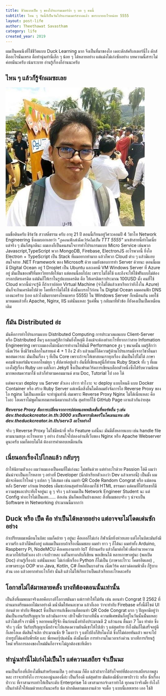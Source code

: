 ```yaml
---
title: ชีวิตแบบเป็ด ๆ ของโปรแกรมเมอร์บ้า ๆ บอ ๆ คนนี้
subtitle: ไหน ๆ วันนี้ก็เป็นวันโปรแกรมเมอร์สากลแล้ว ขอระบายอะไรหน่อย 5555
layout: post-life
author: Theethawat Savastham
category: life
created_year: 2019
---
```


ผมเป็นคนนึงที่ใช้ชีวิตแบบ Duck Learning มาก จึงเป็นที่มาของไอ เดอะดักส์ครีเอเตอร์นี่ไง ดักส์คืออะไรนั่นเหรอ คือทำนุ่นทำนี่เล็ก ๆ น้อย ๆ ได้หลายอย่าง แต่แม่งไม่เก่งซักอย่าง บทความนี้สาระไม่ค่อยมีนะครับ เน้นระบาย อ่านรู้เรื่องก็อ่านนะครับ

## ไหน ๆ แล้วก็รู้จักผมซะเลย

![รูปผมเองแหละ](/assets/profile/tin.jpg)

ผมชื่อตินครับ ธีร์ธวัช สวาสดิ์ธรรม ครับ อายุ 21 ปี ตอนนี้เรียนอยู่วิศวะคอมปี 4 วิชาโท Network Engineering ซึ่งผมบอกเลยว่า <i>"กูคอนฟิกส์เน็ตเวิร์คไม่เป็น TTT 5555"</i> มาเข้าสายนี้ทำไมเนี่ย แต่จริง ๆ มันก็สนุกดีนะ ผมเองก็เป็นคนสนใจการทำโปรแกรมแบบ Micro Service เช่นพวก Javascript,TypeScript พวก MongoDB, Firebase, ElectronJS อะไรพวกนี้ ยิ่งไอ Electron + TypeScript เป็น Stack ที่ผมอยากทำมาก
แล้วก็พวก Cloud ต่าง ๆ แล้วมีแอบสนใจสาย .NET Framework ของ Microsoft ด้วย ผมยังชอบการทำ Server ด้วยนะ ตอนนี้ผมมี Digital Ocean อยู่ 1 Droplet เป็น Ubuntu และเคยมี VM Windows Server ที่ Azure อยู่ มันเป็นของฟรีที่มหาวิทยาลัยให้มา แต่ตอนนี้ลบไปละ เพราะไม่ได้ใช้ และถึงจะให้ใช้ฟรีแบบไม่ต้องกรอกบัตรเครดิต แต่มันก็ให้เราในรูปแบบเครดิต คือ ให้เครดิตเราประมาณ 100USD มั้ง คนที่ใช้ Cloud พวกนี้น่าจะรู้ดี ก็ถ้าเราปล่อย Virtual Machine (จำไม่ได้แล้วเขาเรียกว่ายังไงใน Azure) มันก็จะกินเครดิตไปด้วย โดยที่เราไม่ได้ใช้ ดังนั้นเบรกไว้ก่อน ใน Digital Ocean ผมคอนฟิก DNS เองนะคร้าบ (เออ แล้วไงมันยากตรงไหนเหรอ 5555) ใน Windows Server ก็เหมือนกัน เคยใช้มาหมดแล้วทั้ง Apache, Nginx, IIS แต่นั่นแหละ รู้แค่พื้น ๆ กลับมาที่หัวข้อ ก็ยังคงเป็นเป็ดเหมือนเดิม

## ก็มัน Distributed อ่ะ

มันคือการทำโปรแกรมแบบ Distributed Computing การประมวลผลแบบ Client-Server หรือ Distributed อื่นๆ และผมรู้สึกว่ามันยิ่งใหญ่ดี ถึงแม้จะต้องทำอะไรที่ยากกว่าสาย Infomation Engineering เพราะผมเองไม่ถนัดการทำงานให้มันมี Performance สูง ๆ ขนาดนั้น ผมรู้สึกว่าเน็ตเวิร์ค ซึ่งมีวิชาเลือกในสายแค่ 4 + 1 ถึง 2 ตัว แล้วผมก็ได้ความรู้ด้านโปรแกรมมิ่งจากวิชาอื่นมาพอสมควรละ มันเป็นเรื่อง ๆ ที่เป็น Core เพราะถ้าจะให้เขาสอนเราทุกเรื่อง มันเป็นไปไม่ได้ ภาษาคอมพิวเตอร์มันจะออกใหม่ทุก ๆ สัปดาห์อยู่แล้ว อันนี้ที่เขียนอยู่นี่ก็ทำบน Ruby Stack ทั้ง ๆ ที่ผมเองไม่รู้เรื่อง Ruby เลย แต่ก็เอา Jekyll ซึ่งเป็นเฟรมเวิร์คการเขียนบล็อกตัวหนึ่งซึ่งได้รับความนิยมมากพอสมควรมาใช้ แล้วก็ทำตามคอมมานด์ ตาม Doc, Tutorial ไป เออ ได้

แต่พอจะมา deploy บน Server ตัวเอง เอ้าาา ทำไงวะ จะ deploy แบบไหนดี แบบ Docker Container หรือ สร้าง Ruby Server แต่เหนือสิ่งอื่นใดคือผมยังจัดการไอ Reverse Proxy ของไอ nginx ไม่เป็นเลยเนี่ย จะทำนู่นทำนี่ ล่มเพราะ Reverse Proxy Nginx ไม่ได้เนี่ยแหละ คือไงอะ โอเคเราไม่พูดในเทอมเทคนิคมากแล้วกัน สุดท้ายก็ใช้ GitHub Page เอาแล้วกันง่ายสุด

<b><i>Reverse Proxy คือการเปลี่ยนจากการปล่อยแอพพลิเคชั่นที่พอร์ตอื่น ๆ เช่น dev.theduckcreator.in.th:3000 มาเป็นพารามิเตอร์ในโดเมนแทน เช่น dev.theduckcreator.in.th/serv3 อะไรอย่างงี้</i></b>

จริง ๆ Reverse Proxy ไม่ใช่มีหน้าที่ หรือ Feature แค่นี้นะ มันมีตั้งหลายแบบ เช่น handle file ตามนามสกุล อะไรหลาย ๆ อย่าง ถ้าสนใจไปลองอ่านที่เว็บของ Nginx หรือ Apache Webserver ดูนะครับ ผมก็ตอบไม่ได้ ต้องการคำตอบเหมือนกัน

## เนี่ยนอกเรื่องไปไกลแล้ว กลับๆๆ

ถ้าให้นิยามตัวเอง ผมว่าผมเองเป็นคนที่ไม่เก่งนะ ไม่ขยันด้วย แต่ทำอะไรด้วย Passion ได้ดี ผมว่ามันน่าจะเป็นอะไรหลาย ๆ อย่างที่ Developer (นี่กล้าเรียกตัวเองว่า Dev แล้วเหรอนี่) เป็นมั้ง ผมมักจะคิดอะไรใหม่ ๆ แปลก ๆ ได้เสมอ เช่น ผมทำ QR Code Random Congrat หรือ แม้ตอนหลัง Server เก่าผม Inodes เต็มซะก่อนสุดท้ายก็ต้องมาใช้ HTML ธรรมดา แต่คนที่ได้รับเขาก็มีความสุขและประทับใจอยู่นะ ดู ๆ จริง ๆ แล้วผมเป็น Network Engineer Student นะ แต่ Config ห่าอะไรไม่เป็นเลย...... ล้อเล่น มันก็พอเป็นบ้างแหละ สิ่งที่ผมชอบจริง ๆ น่าจะเป็น Software in Networking ประมาณนี้มากกว่า

## Duck หรือ เป็ด คือ ทำเป็นได้หลายอย่าง แต่อาจจะไม่โดดเด่นซักอย่าง

ถ้าเปรียบผมเหมือนโนบิตะ ผมก็คล้าย ๆ อยู่นะ คือเออก็ไม่เก่ง กีฬาเนี่ยยิ่งห่วยเลย แต่ไอโนบิตะมันยังมีความรัก แล้วก็มีพลังอยู่ แต่ผมเป็นแบบถ้าเรื่องนี้ผมชอบ ผมทำ ยาว ๆ ก็ได้นะ ผมทำทั้ง Arduino, Raspberry Pi, NodeMCU คือเคยเอามาทำ IoT ที่บ้านครับ แล้วก็มาต่อไฟ เพื่ออำนวยความสะดวกให้กับตัวเอง เอ้า เจ๋งป่าวหละ แต่ในทางกลับก็เขียน พอเขียนได้ หลายภาษาอยู่นะ (พอเปิด Doc) อ่านรู้เรื่องอ่ะ แต่นั่นแหละ ไม่เก่งซักเรื่อง Python ก็ไม่เป็น (ภาษาอะไรวะ โคตรฮิตเลย) , ภาษาตระกูล OOP พวก Java, Kotlin, C# ก็พอเป็นบางส่วน เน็ตเวิร์ค คลาวด์คอมพิวติ้ง ก็รู้บางส่วน เออ แล้วอยากทำอะไรก็ทำ นั่นสิ แล้วไม่ให้เรียกว่าเป็ดแล้วเรียกอะไรหละครับ

## โอกาสไม่ได้มาหลายคลั้ง บางทีต้องตอนนั้นเท่านั้น

เป็นสิ่งที่ผมพบมาจริงเลยคีอบางทีโอกาสมันมา แต่เราทำให้ไม่ทัน เช่น ตอนทำ Congrat ปี 2562 ที่ผ่านมาเตรียมดอกไม้มาอย่างดี มน้ำดืมให้คนละขวด แล้วก็เออ ว่าจะทำกับ Firebase ครั้งนี้ดีไซด์ UI ก่อนด้วย ทำกับ React ซึ่งเป็นการแก้เข็ดงานที่ตอนทำ QR Code Congrat แรก ๆ ปัญหามีอยู่ว่า มันเป็นงานรับปริญญาเว้ย แล้วมันอาจจะ เข้าใจมั้ยว่าบางทีนั้น ความพิเศษมันก็อยู๋ในวันนั้นนั่่นแหละ แล้วไม่เสร็จ เรามีพี่ ๆ หลายคนที่รู้จัก คืนก่อนนั่งทำถึงประมาณตี 2 แล้วนอน ตื่นมา 7 โมง ทำต่อ ซึ่งจริง ๆ เนี่ย วันรับปริญญาเนี่ยถ้าจะไปแสดงความยินดีเขาให้ไปเช้า ๆ แต่สุดท้าย ยังไงมันก็ไม่เสร็จอยู่ดี ก็เลยโอเค ตัดสินใจเลิก ประมาณซัก 9 โมงกว่า ๆ แต่ไปถึงก็สิบโมงได้ ซึ่งก็ไม่ค่อยทันแล้ว พอจะไปถ่ายรูปได้แค่กับพี่รหัส และ พี่เทคกรุ๊ปแค่นั้น ดังนั้นเนี่ย การทำงานในเวลาเร่งด่วน บางทีการเรียนรู้ใหม่ หรือการลองของใหม่มันก็อาจจะไม่ถูกต้องซะทีเดียว

## ทำนู่นทำนี่ไม่เก่งไม่เป็นไร แต่ความเสถียร จำเป็นนะ

คนเป็นเรื่องที่เถียงไม่ขึ้นสำหรับคนเป็ด ๆ อย่างผม ก็คือ แล้วถ้าเราได้รับโจทย์ที่ต้องการเสถียรภาพสูงหละ เราจะทำยังไง เราจะลองนู่นลองนี่อ่ะ เป็นเรื่องดี แต่สุดท้าย มันต้องมีซักภาษาป่าวว่ะ หรือ ซักเรื่องป่าววะ ที่เราสามารถทำให้เป็นระดับ Enterprise ได้ เขาสามารถจ้างเราทำได้ ทุกคนว่าจริงมั้ย ยังไงก็เป็นกำลังใจให้ผมด้วยละกันนะครับ น้อ ฝากติดตามผลงานด้วย จบดื้อ ๆ แบบนี้เลยเหรอ เออ ใช่สิ
